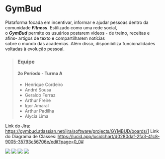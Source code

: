 # GymBud

Plataforma focada em incentivar, informar e ajudar pessoas dentro da comunidade ***Fitness***. Estilizado como uma rede social,<br>o ***__GymBud__*** permite os usuários postarem videos - de treino, receitas e afins- artigos de texto e compartilharem notícias<br>sobre o mundo das academias. Além disso, disponibiliza funcionalidades voltadas à evolução pessoal.


> ### Equipe
> #### 2o Período - Turma A
> - Henrique Cordeiro
> - André Sousa
> - Geraldo Ferraz
> - Arthur Freire
> - Igor Amaral
> - Arthur Padilha
> - Alycia Lima


Link do Jira: https://gymbud.atlassian.net/jira/software/projects/GYMBUD/boards/1
Link do Diagrama de Classes: https://lucid.app/lucidchart/d0280daf-2fa3-41c8-9005-35793c56706e/edit?page=0_0#

 <div> 
  <a href="https://www.figma.com/file/9cpLvcqoB6CJjRUXmC9CrT/Lo-Fi-GymBud?node-id=0%3A1" target="_blank"><img src="https://img.shields.io/badge/Figma-F24E1E?style=for-the-badge&logo=figma&logoColor=white" target="_blank"></a>
  <a href="https://app-gymbud.herokuapp.com/" target="_blank"><img src="https://img.shields.io/badge/Heroku-430098?style=for-the-badge&logo=heroku&logoColor=white" target="_blank"></a>
 <a href="https://gymbud.atlassian.net/jira/software/projects/GYMBUD/boards/1" target="_blank"><img src="https://img.shields.io/badge/jira-%230A0FFF.svg?style=for-the-badge&logo=jira&logoColor=white" target="_blank"></a> 
 <a href="https://discord.gg/wagxzStdcR" target="_blank"><img src="https://img.shields.io/badge/Discord-7289DA?style=for-the-badge&logo=discord&logoColor=white" target="_blank"></a> 
 
</div>
